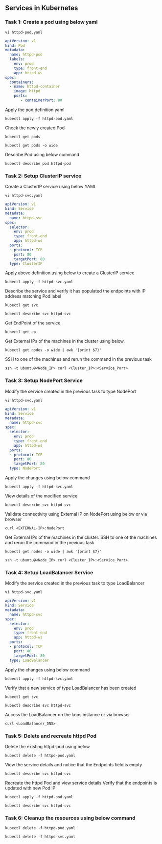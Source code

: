 ## Services in Kubernetes

### Task 1: Create a pod using below yaml
```
vi httpd-pod.yaml
```
```yaml
apiVersion: v1
kind: Pod
metadata:
  name: httpd-pod
  labels:
    env: prod 
    type: front-end
    app: httpd-ws
spec:
  containers:
  - name: httpd-container
    image: httpd
    ports:
       - containerPort: 80
```
Apply the pod definition yaml
```
kubectl apply -f httpd-pod.yaml
```
Check the newly created Pod
```
kubectl get pods
```
```
kubectl get pods -o wide
```
Describe Pod using below command
```
kubectl describe pod httpd-pod
```


### Task 2: Setup ClusterIP service
Create  a ClusterIP service using below YAML
```
vi httpd-svc.yaml
```
```yaml
apiVersion: v1
kind: Service
metadata:
  name: httpd-svc
spec:
  selector:
    env: prod
    type: front-end
    app: httpd-ws
  ports:
  - protocol: TCP
    port: 80
    targetPort: 80
  type: ClusterIP
```
Apply above definition using below to create a ClusterIP service
```
kubectl apply -f httpd-svc.yaml
```
Describe the service and verify it has populated the endpoints with IP address matching Pod label
```
kubectl get svc
```
```
kubectl describe svc httpd-svc
```
Get EndPoint of the service
```
kubectl get ep  
```
Get External IPs of the machines in the cluster using below.
```
kubectl get nodes -o wide | awk '{print $7}'
```
SSH to one of the machines and rerun the command in the previous task
```
ssh -t ubuntu@<Node_IP> curl <Cluster_IP>:<Service_Port>
```

### Task 3: Setup NodePort Service
Modify the service created in the previous task to type NodePort
```
vi httpd-svc.yaml
```
```yaml
apiVersion: v1
kind: Service
metadata:
  name: httpd-svc
spec:
  selector:
    env: prod
    type: front-end
    app: httpd-ws
  ports:
  - protocol: TCP
    port: 80
    targetPort: 80
  type: NodePort
```
Apply the changes using below command
```
kubectl apply -f httpd-svc.yaml
```
View details of the modified service
```
kubectl describe svc httpd-svc
```
Validate connectivity using External IP on NodePort using below or via browser
```
curl <EXTERNAL-IP>:NodePort
```
Get External IPs of the machines in the cluster. SSH to one of the machines and rerun the command in the previous task
```
kubectl get nodes -o wide | awk '{print $7}'
```
```
ssh -t ubuntu@<Node_IP> curl <Cluster_IP>:<Service_Port>
```

### Task 4: Setup LoadBalancer Service
Modify the service created in the previous task to type LoadBalancer 
```
vi httpd-svc.yaml
```
```yaml
apiVersion: v1
kind: Service
metadata:
  name: httpd-svc
spec:
  selector:
    env: prod
    type: front-end
    app: httpd-ws
  ports:
  - protocol: TCP
    port: 80
    targetPort: 80
  type: LoadBalancer
```
Apply the changes using below command
```
kubectl apply -f httpd-svc.yaml
```
Verify that a new service of type LoadBalancer has been created
```
kubectl get svc
```
```
kubectl describe svc httpd-svc
```
Access the LoadBalancer on the kops instance or via browser
```
curl <LoadBalancer_DNS>
```

### Task 5: Delete and recreate httpd Pod
Delete the existing httpd-pod using below
```
kubectl delete -f httpd-pod.yaml
```
View the service details and notice that the Endpoints field is empty
```
kubectl describe svc httpd-svc
```
Recreate the httpd Pod and view service details Verify that the endpoints is updated with new Pod IP
```
kubectl apply -f httpd-pod.yaml
```
```
kubectl describe svc httpd-svc
```

### Task 6: Cleanup the resources using below command
```
kubectl delete -f httpd-pod.yaml
```
```
kubectl delete -f httpd-svc.yaml
```
